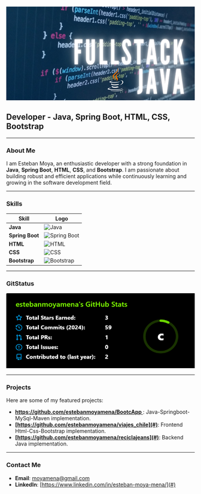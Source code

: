 <p align="center">
    <img src="assets/banner.jpg" alt="Esteban Moya" width="900" height="250"/>
  </a>
</p>

## Developer - Java, Spring Boot, HTML, CSS, Bootstrap

---

### About Me

I am Esteban Moya, an enthusiastic developer with a strong foundation in **Java**, **Spring Boot**, **HTML**, **CSS**, and **Bootstrap**. I am passionate about building robust and efficient applications while continuously learning and growing in the software development field.

---

### Skills

| Skill          | Logo |
|----------------|------|
| **Java**       | ![Java](https://cdn.jsdelivr.net/gh/devicons/devicon/icons/java/java-original.svg) |
| **Spring Boot**| ![Spring Boot](https://cdn.jsdelivr.net/gh/devicons/devicon/icons/spring/spring-original.svg) |
| **HTML**       | ![HTML](https://cdn.jsdelivr.net/gh/devicons/devicon/icons/html5/html5-original.svg) |
| **CSS**        | ![CSS](https://cdn.jsdelivr.net/gh/devicons/devicon/icons/css3/css3-original.svg) |
| **Bootstrap**  | ![Bootstrap](https://cdn.jsdelivr.net/gh/devicons/devicon/icons/bootstrap/bootstrap-plain.svg) |


---

### GitStatus

<p align="center">
  <a href="https://github-readme-stats.vercel.app/api?username=estebanmoyamena&theme=chartreuse-dark&show_icons=true&hide_border=true&count_private=true" target="_blank">
    <img src="assets/git.png" alt="Esteban Moya" width="600" height="200"/>
  </a>
</p>


---



### Projects

Here are some of my featured projects:

- **[https://github.com/estebanmoyamena/BootcApp ](#)**: Java-Springboot-MySql-Maven implementation.
- **[https://github.com/estebanmoyamena/viajes_chile](#)**: Frontend Html-Css-Bootstrap implementation.
- **[https://github.com/estebanmoyamena/reciclajeans](#)**: Backend Java implementation.

---

### Contact Me

- **Email**: [moyamena@gmail.com](mailto:moyamena@gmail.com)
- **LinkedIn**: [https://www.linkedin.com/in/esteban-moya-mena/](#)
